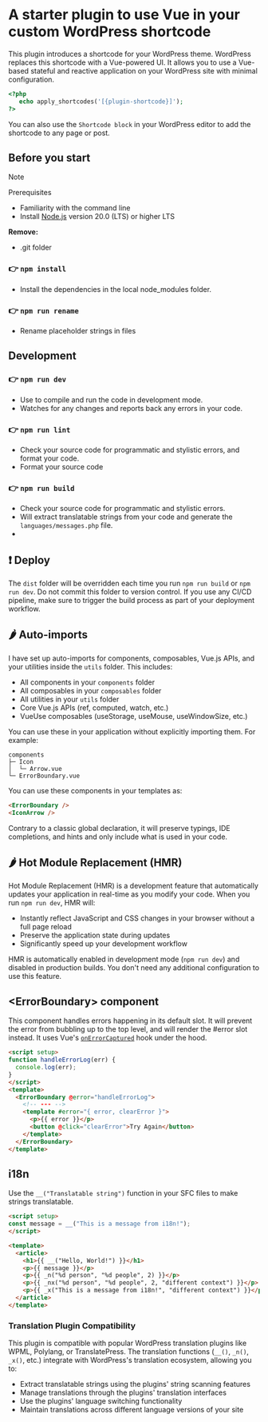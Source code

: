 # A starter plugin to use Vue in your custom WordPress shortcode

This plugin introduces a shortcode for your WordPress theme. WordPress replaces this shortcode with a Vue-powered UI. 
It allows you to use a Vue-based stateful and reactive application on your WordPress site with minimal configuration.

```php
<?php
   echo apply_shortcodes('[{plugin-shortcode}]');
?>
```
You can also use the `Shortcode block` in your WordPress editor to add the shortcode to any page or post.

## Before you start

> [!NOTE]
> Prerequisites
> * Familiarity with the command line
> * Install [Node.js](https://nodejs.org/en) version 20.0 (LTS) or higher LTS

**Remove:**
* .git folder

### 👉  `npm install`
* Install the dependencies in the local node_modules folder.

### 👉  `npm run rename`
* Rename placeholder strings in files

## Development

### 👉  `npm run dev`
* Use to compile and run the code in development mode.
* Watches for any changes and reports back any errors in your code.
  
### 👉  `npm run lint`
* Check your source code for programmatic and stylistic errors, and format your code.
* Format your source code

### 👉  `npm run build`
* Check your source code for programmatic and stylistic errors.
* Will extract translatable strings from your code and generate the `languages/messages.php` file.
* 
## ❗️ Deploy

The `dist` folder will be overridden each time you run `npm run build` or `npm run dev`. Do not commit this folder to version control. If you use any CI/CD pipeline, make sure to trigger the build process as part of your deployment workflow.

## 🌶️ Auto-imports

I have set up auto-imports for components, composables, Vue.js APIs, and your utilities inside the ``utils`` folder. This includes:

- All components in your ``components`` folder
- All composables in your ``composables`` folder
- All utilities in your ``utils`` folder 
- Core Vue.js APIs (ref, computed, watch, etc.)
- VueUse composables (useStorage, useMouse, useWindowSize, etc.)

You can use these in your application without explicitly importing them. For example:

```
components
├─ Icon
│  └─ Arrow.vue
└─ ErrorBoundary.vue
```

You can use these components in your templates as:
```html
<ErrorBoundary />
<IconArrow />
```

Contrary to a classic global declaration, it will preserve typings, IDE completions, and hints and only include what is used in your code.

## 🌶️ Hot Module Replacement (HMR)

Hot Module Replacement (HMR) is a development feature that automatically updates your application in real-time as you modify your code. When you run `npm run dev`, HMR will:

- Instantly reflect JavaScript and CSS changes in your browser without a full page reload
- Preserve the application state during updates
- Significantly speed up your development workflow

HMR is automatically enabled in development mode (`npm run dev`) and disabled in production builds. You don't need any additional configuration to use this feature.

## &lt;ErrorBoundary&gt; component

This component handles errors happening in its default slot. It will prevent the error from bubbling up to the top level, and will render the #error slot instead.
It uses Vue's [`onErrorCaptured`](https://vuejs.org/api/composition-api-lifecycle.html#onerrorcaptured) hook under the hood.

```html
<script setup>
function handleErrorLog(err) {
  console.log(err);
}
</script>
<template>
  <ErrorBoundary @error="handleErrorLog">
    <!-- --- -->
    <template #error="{ error, clearError }">
      <p>{{ error }}</p>
      <button @click="clearError">Try Again</button>
    </template>
  </ErrorBoundary>
</template>
```

## i18n

Use the `__("Translatable string")` function in your SFC files to make strings translatable.

```html
<script setup>
const message = __("This is a message from i18n!");
</script>

<template>
  <article>
    <h1>{{ __("Hello, World!") }}</h1>
    <p>{{ message }}</p>
    <p>{{ _n("%d person", "%d people", 2) }}</p>
    <p>{{ _nx("%d person", "%d people", 2, "different context") }}</p>
    <p>{{ _x("This is a message from i18n!", "different context") }}</p>
  </article>
</template>
```

### Translation Plugin Compatibility

This plugin is compatible with popular WordPress translation plugins like WPML, Polylang, or TranslatePress. The translation functions (`__()`, `_n()`, `_x()`, etc.) integrate with WordPress's translation ecosystem, allowing you to:

- Extract translatable strings using the plugins' string scanning features
- Manage translations through the plugins' translation interfaces
- Use the plugins' language switching functionality
- Maintain translations across different language versions of your site
